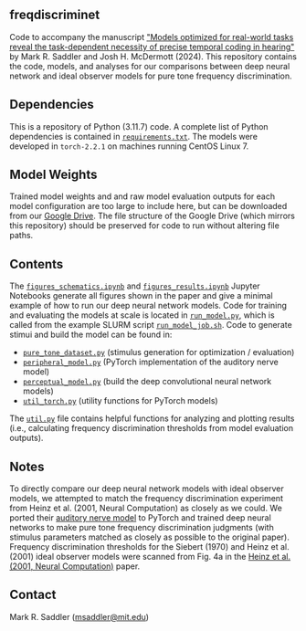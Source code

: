 ## freqdiscriminet

Code to accompany the manuscript ["Models optimized for real-world tasks reveal the task-dependent necessity of precise temporal coding in hearing"](https://doi.org/10.1101/2024.04.21.590435) by Mark R. Saddler and Josh H. McDermott (2024). This repository contains the code, models, and analyses for our comparisons between deep neural network and ideal observer models for pure tone frequency discrimination.

## Dependencies

This is a repository of Python (3.11.7) code. A complete list of Python dependencies is contained in [`requirements.txt`](requirements.txt). The models were developed in `torch-2.2.1` on machines running CentOS Linux 7.

## Model Weights

Trained model weights and and raw model evaluation outputs for each model configuration are too large to include here, but can be downloaded from our [Google Drive](https://drive.google.com/drive/folders/1YgC7x6Ot84XZInlSyHK-9NQ0jhhGUS2z?usp=share_link). The file structure of the Google Drive (which mirrors this repository) should be preserved for code to run without altering file paths.

## Contents

The [`figures_schematics.ipynb`](figures_schematics.ipynb) and [`figures_results.ipynb`](figures_results.ipynb) Jupyter Notebooks generate all figures shown in the paper and give a minimal example of how to run our deep neural network models. Code for training and evaluating the models at scale is located in [`run_model.py`](run_model.py), which is called from the example SLURM script [`run_model_job.sh`](run_model_job.sh). Code to generate stimui and build the model can be found in:

- [`pure_tone_dataset.py`](pure_tone_dataset.py) (stimulus generation for optimization / evaluation)
- [`peripheral_model.py`](peripheral_model.py) (PyTorch implementation of the auditory nerve model)
- [`perceptual_model.py`](perceptual_model.py) (build the deep convolutional neural network models)
- [`util_torch.py`](util_torch.py) (utility functions for PyTorch models)

The [`util.py`](util.py) file contains helpful functions for analyzing and plotting results (i.e., calculating frequency discrimination thresholds from model evaluation outputs).

## Notes

To directly compare our deep neural network models with ideal observer models, we attempted to match the frequency discrimination experiment from Heinz et al. (2001, Neural Computation) as closely as we could. We ported their [auditory nerve model](https://modeldb.science/37436) to PyTorch and trained deep neural networks to make pure tone frequency discrimination judgments (with stimulus parameters matched as closely as possible to the original paper). Frequency discrimination thresholds for the Siebert (1970) and Heinz et al. (2001) ideal observer models were scanned from Fig. 4a in the [Heinz et al. (2001, Neural Computation)](https://doi.org/10.1162/089976601750541804) paper.

## Contact

Mark R. Saddler (msaddler@mit.edu)
